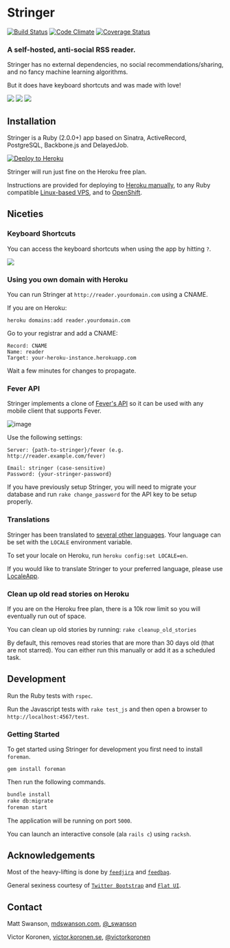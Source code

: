 # Stringer

[![Build Status](https://img.shields.io/travis/swanson/stringer.svg?style=flat)](https://travis-ci.org/swanson/stringer)
[![Code Climate](https://img.shields.io/codeclimate/github/swanson/stringer.svg?style=flat)](https://codeclimate.com/github/swanson/stringer)
[![Coverage Status](https://img.shields.io/coveralls/swanson/stringer.svg?style=flat)](https://coveralls.io/r/swanson/stringer)

### A self-hosted, anti-social RSS reader.

Stringer has no external dependencies, no social recommendations/sharing, and no fancy machine learning algorithms.

But it does have keyboard shortcuts and was made with love!

![](screenshots/instructions.png)
![](screenshots/stories.png)
![](screenshots/feed.png)

## Installation

Stringer is a Ruby (2.0.0+) app based on Sinatra, ActiveRecord, PostgreSQL, Backbone.js and DelayedJob.

[![Deploy to Heroku](https://cdn.herokuapp.com/deploy/button.svg)](https://heroku.com/deploy)

Stringer will run just fine on the Heroku free plan.

Instructions are provided for deploying to [Heroku manually](/docs/Heroku.md), to any Ruby 
compatible [Linux-based VPS](/docs/VPS.md), and to [OpenShift](/docs/OpenShift.md).

## Niceties

### Keyboard Shortcuts

You can access the keyboard shortcuts when using the app by hitting `?`.

![](screenshots/keyboard_shortcuts.png)

### Using you own domain with Heroku

You can run Stringer at `http://reader.yourdomain.com` using a CNAME.

If you are on Heroku:

```
heroku domains:add reader.yourdomain.com
```

Go to your registrar and add a CNAME:
```
Record: CNAME
Name: reader
Target: your-heroku-instance.herokuapp.com
```

Wait a few minutes for changes to propagate.

### Fever API

Stringer implements a clone of [Fever's API](http://www.feedafever.com/api) so it can be used with any mobile client that supports Fever.

![image](https://f.cloud.github.com/assets/56947/546236/68456536-c288-11e2-834b-9043dc75a087.png)

Use the following settings:

```
Server: {path-to-stringer}/fever (e.g. http://reader.example.com/fever)

Email: stringer (case-sensitive)
Password: {your-stringer-password}
```

If you have previously setup Stringer, you will need to migrate your database and run `rake change_password` for the API key to be setup properly.

### Translations

Stringer has been translated to [several other languages](config/locales). Your language can be set with the `LOCALE` environment variable.

To set your locale on Heroku, run `heroku config:set LOCALE=en`.

If you would like to translate Stringer to your preferred language, please use [LocaleApp](http://www.localeapp.com/projects/4637).

### Clean up old read stories on Heroku

If you are on the Heroku free plan, there is a 10k row limit so you will
eventually run out of space.

You can clean up old stories by running: `rake cleanup_old_stories`

By default, this removes read stories that are more than 30 days old (that
are not starred). You can either run this manually or add it as a scheduled
task.

## Development

Run the Ruby tests with `rspec`.

Run the Javascript tests with `rake test_js` and then open a browser to `http://localhost:4567/test`.

### Getting Started

To get started using Stringer for development you first need to install `foreman`.

    gem install foreman

Then run the following commands.

```sh
bundle install
rake db:migrate
foreman start
```

The application will be running on port `5000`.

You can launch an interactive console (ala `rails c`) using `racksh`.

## Acknowledgements

Most of the heavy-lifting is done by [`feedjira`](https://github.com/feedjira/feedjira) and [`feedbag`](https://github.com/dwillis/feedbag).

General sexiness courtesy of [`Twitter Bootstrap`](http://twitter.github.io/bootstrap/) and [`Flat UI`](http://designmodo.github.io/Flat-UI/).

## Contact

Matt Swanson, [mdswanson.com](http://mdswanson.com), [@_swanson](http://twitter.com/_swanson)

Victor Koronen, [victor.koronen.se](http://victor.koronen.se/), [@victorkoronen](https://twitter.com/victorkoronen)
